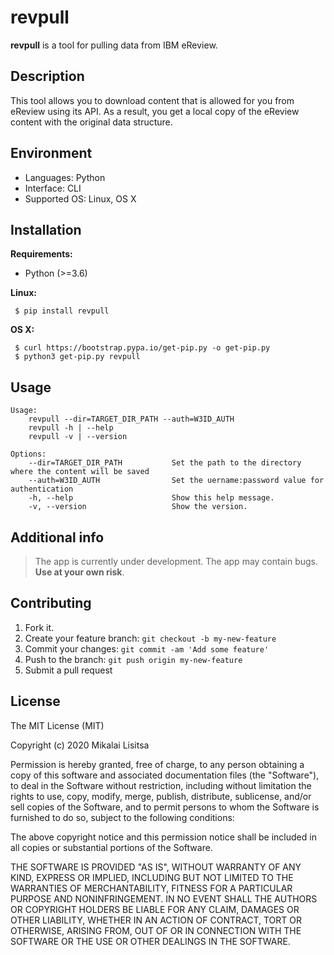 # revpull

**revpull** is a tool for pulling data from IBM eReview.

## Description

This tool allows you to download content that is allowed for you from eReview using its API. As a result, you get a local copy of the eReview content with the original data structure.

## Environment
* Languages: Python
* Interface: CLI
* Supported OS: Linux, OS X

## Installation

**Requirements:**

 * Python (>=3.6)

**Linux:**
~~~
 $ pip install revpull
~~~

**OS X:**
~~~
 $ curl https://bootstrap.pypa.io/get-pip.py -o get-pip.py
 $ python3 get-pip.py revpull
~~~

## Usage

```
Usage:
    revpull --dir=TARGET_DIR_PATH --auth=W3ID_AUTH
    revpull -h | --help
    revpull -v | --version

Options:
    --dir=TARGET_DIR_PATH           Set the path to the directory where the content will be saved
    --auth=W3ID_AUTH                Set the uername:password value for authentication
    -h, --help                      Show this help message.
    -v, --version                   Show the version.
```

## Additional info
>The app is currently under development. The app may contain bugs. **Use at your own risk**.

## Contributing

1.  Fork it.
2.  Create your feature branch:  `git checkout -b my-new-feature`
3.  Commit your changes:  `git commit -am 'Add some feature'`
4.  Push to the branch:  `git push origin my-new-feature`
5.  Submit a pull request

## License
The MIT License (MIT)

Copyright (c) 2020 Mikalai Lisitsa

Permission is hereby granted, free of charge, to any person obtaining a copy of this software and associated documentation files (the "Software"), to deal in the Software without restriction, including without limitation the rights to use, copy, modify, merge, publish, distribute, sublicense, and/or sell copies of the Software, and to permit persons to whom the Software is furnished to do so, subject to the following conditions:

The above copyright notice and this permission notice shall be included in all copies or substantial portions of the Software.

THE SOFTWARE IS PROVIDED "AS IS", WITHOUT WARRANTY OF ANY KIND, EXPRESS OR IMPLIED, INCLUDING BUT NOT LIMITED TO THE WARRANTIES OF MERCHANTABILITY, FITNESS FOR A PARTICULAR PURPOSE AND NONINFRINGEMENT. IN NO EVENT SHALL THE AUTHORS OR COPYRIGHT HOLDERS BE LIABLE FOR ANY CLAIM, DAMAGES OR OTHER LIABILITY, WHETHER IN AN ACTION OF CONTRACT, TORT OR OTHERWISE, ARISING FROM, OUT OF OR IN CONNECTION WITH THE SOFTWARE OR THE USE OR OTHER DEALINGS IN THE SOFTWARE.
